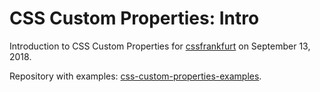# CSS Custom Properties: Intro

Introduction to CSS Custom Properties for [cssfrankfurt](https://cssfrankfurt.de/) on September 13, 2018.

Repository with examples: [css-custom-properties-examples](https://github.com/LekoArts/css-custom-properties-examples).